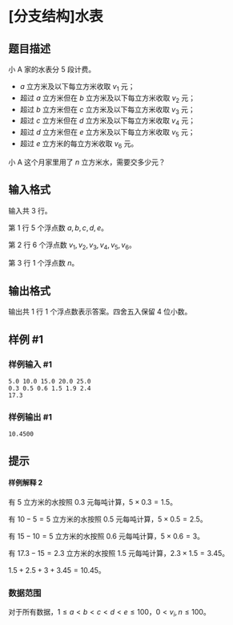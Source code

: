 # [分支结构]水表

## 题目描述

小 A 家的水表分 $5$ 段计费。

- $a$ 立方米及以下每立方米收取 $v_1$ 元；
- 超过 $a$ 立方米但在 $b$ 立方米及以下每立方米收取 $v_2$ 元；
- 超过 $b$ 立方米但在 $c$ 立方米及以下每立方米收取 $v_3$ 元；
- 超过 $c$ 立方米但在 $d$ 立方米及以下每立方米收取 $v_4$ 元；
- 超过 $d$ 立方米但在 $e$ 立方米及以下每立方米收取 $v_5$ 元；
- 超过 $e$ 立方米的每立方米收取 $v_6$ 元。

小 A 这个月家里用了 $n$ 立方米水，需要交多少元？

## 输入格式

输入共 $3$ 行。

第 $1$ 行 $5$ 个浮点数 $a,b,c,d,e$。

第 $2$ 行 $6$ 个浮点数 $v_1,v_2,v_3,v_4,v_5,v_6$。

第 $3$ 行 $1$ 个浮点数 $n$。

## 输出格式

输出共 $1$ 行 $1$ 个浮点数表示答案。四舍五入保留 $4$ 位小数。

## 样例 #1

### 样例输入 #1

```
5.0 10.0 15.0 20.0 25.0
0.3 0.5 0.6 1.5 1.9 2.4
17.3
```

### 样例输出 #1

```
10.4500
```

## 提示

#### 样例解释 $2$

有 $5$ 立方米的水按照 $0.3$ 元每吨计算，$5 \times 0.3 = 1.5$。

有 $10-5=5$ 立方米的水按照 $0.5$ 元每吨计算，$5 \times 0.5 = 2.5$。

有 $15-10=5$ 立方米的水按照 $0.6$ 元每吨计算，$5 \times 0.6 = 3$。

有 $17.3-15=2.3$ 立方米的水按照 $1.5$ 元每吨计算，$2.3 \times 1.5 = 3.45$。

$1.5+2.5+3+3.45=10.45$。

### 数据范围

对于所有数据，$1 \leq a<b<c<d<e\leq 100$，$0 < v_i,n \leq 100$。